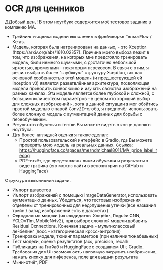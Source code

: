 # OCR для ценников
ДДобрый день! В этом ноутбуке содержится моё тестовое задание в компанию MA.

- Трейнинг и оценка модели выполнены в фреймворке TensorFlow / Keras.
- Модель, которая была натренирована на данных, - это Xception (https://arxiv.org/abs/1610.02357). Причина моего выбора лежит в том, что изображения, на которых мне предстояло тренировать модель, были немного шумными, с достаточно небольшой яркостью, временами - некоторым перекосом. В связи с этим, я решил выбрать более "глубокую" структуру Xception, так как основной особенностью этой модели (и предшествующей ей Inception v3) является разветвлённая архитектура, позволяющая модели проводить конволюцию и изучать свойства изображений на разных каналах. Эта модель является более глубокой и сложной, с бо́льшим количеством параметров - в целом это хороший выбор для сложных изображений и, хотя в данной ситуации я мог обойтись простой моделью с парой Conv2D-слоёв, я предпочёл использовать более сложную модель с аугментацией данных для борьбы с переобучением.
- Результаты обучения и тестов Вы можете видеть в конце данного ноутбука.
- Для более наглядной оценки я также сделал:
  - Простой пользовательский интерфейс в Gradio, где Вы можете проверить мою модель на реальных данных. Ссылка: https://huggingface.co/spaces/meandmichael8011/MA_price_label_recog
  - PDF-отчёт, где представлены линии обучения и результаты в виде графика (его можно найти в репозитории на GitHub и HuggingFace)

Структура выполнения задачи:

- Импорт датасетов
- Импорт изображений с помощью ImageDataGenerator, использовать аугментацию данных. Убедиться, что тестовые изображения отделены от тренировочных для недопущения утечки (все названия трейн / валид изображений есть в датасетах)
- Определение модели (из кандидатов: Xception, Regular CNN, YOLOv11m, MobileNetv2), при выборе сложной модели добавить Residual Connections. Конечная задача - мультиклассовый лейбелинг (лосс - категорическая кросс-энтропия)
- Тренировка модели, тюнинг параметров (при наличии тюнабельных)
- Тест модели, оценка результатов (acc, precision, recall)
- Публикация на ГитХаб и HuggingFace с созданием UI в Gradio. Требования для UI: возможность напрямую загрузить изображения, нажать кнопку для инференса, поле для выдачи результата
- Мини-отчёт, PDF

